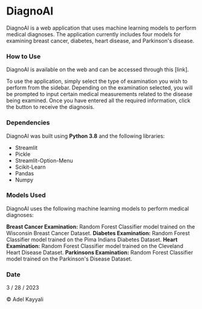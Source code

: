 # **DiagnoAI**
DiagnoAI is a web application that uses machine learning models to perform medical diagnoses. The application currently includes four models for examining breast cancer, diabetes, heart disease, and Parkinson's disease.

### How to Use
DiagnoAI is available on the web and can be accessed through this [link].

To use the application, simply select the type of examination you wish to perform from the sidebar. Depending on the examination selected, you will be prompted to input certain medical measurements related to the disease being examined. Once you have entered all the required information, click the button to receive the diagnosis.

### Dependencies
DiagnoAI was built using **Python 3.8** and the following libraries:

* Streamlit
* Pickle
* Streamlit-Option-Menu
* Scikit-Learn
* Pandas
* Numpy

### Models Used
DiagnoAI uses the following machine learning models to perform medical diagnoses:

**Breast Cancer Examination:** Random Forest Classifier model trained on the Wisconsin Breast Cancer Dataset.
**Diabetes Examination:** Random Forest Classifier model trained on the Pima Indians Diabetes Dataset.
**Heart Examination:** Random Forest Classifier model trained on the Cleveland Heart Disease Dataset.
**Parkinsons Examination:** Random Forest Classifier model trained on the Parkinson's Disease Dataset.

### Date
3 / 28 / 2023

© Adel Kayyali
